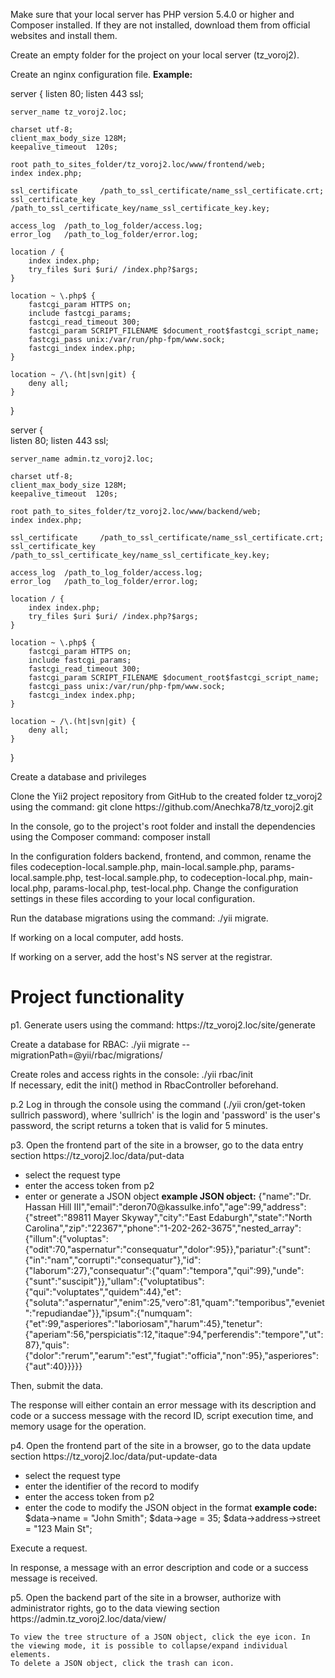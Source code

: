 Make sure that your local server has PHP version 5.4.0 or higher and Composer installed. If they are not installed, download them from official websites and install them.

Create an empty folder for the project on your local server (tz_voroj2).

Create an nginx configuration file.
<b>Example:</b>

server {
	listen   80;
	listen 443 ssl;
	
	server_name tz_voroj2.loc;
	
	charset utf-8;
	client_max_body_size 128M;
	keepalive_timeout  120s;

	root path_to_sites_folder/tz_voroj2.loc/www/frontend/web;
	index index.php;
	
	ssl_certificate     /path_to_ssl_certificate/name_ssl_certificate.crt;
	ssl_certificate_key /path_to_ssl_certificate_key/name_ssl_certificate_key.key;

	access_log  /path_to_log_folder/access.log;
	error_log   /path_to_log_folder/error.log;
	
	location / {
		index index.php;
        try_files $uri $uri/ /index.php?$args;
    }
	
    location ~ \.php$ {
        fastcgi_param HTTPS on;
        include fastcgi_params;
		fastcgi_read_timeout 300;
        fastcgi_param SCRIPT_FILENAME $document_root$fastcgi_script_name;
		fastcgi_pass unix:/var/run/php-fpm/www.sock;
        fastcgi_index index.php;
    }

    location ~ /\.(ht|svn|git) {
        deny all;
    }
}

server {	
	listen   80;
	listen 443 ssl;
	
	server_name admin.tz_voroj2.loc;
	
	charset utf-8;
	client_max_body_size 128M;
	keepalive_timeout  120s;

	root path_to_sites_folder/tz_voroj2.loc/www/backend/web;
	index index.php;
	
	ssl_certificate     /path_to_ssl_certificate/name_ssl_certificate.crt;
	ssl_certificate_key /path_to_ssl_certificate_key/name_ssl_certificate_key.key;

	access_log  /path_to_log_folder/access.log;
	error_log   /path_to_log_folder/error.log;
	
	location / {
		index index.php;
        try_files $uri $uri/ /index.php?$args;
    }
	
    location ~ \.php$ {
        fastcgi_param HTTPS on;
        include fastcgi_params;
		fastcgi_read_timeout 300;
        fastcgi_param SCRIPT_FILENAME $document_root$fastcgi_script_name;
		fastcgi_pass unix:/var/run/php-fpm/www.sock;
        fastcgi_index index.php;
    }

    location ~ /\.(ht|svn|git) {
        deny all;
    }
}



<p>Create a database and privileges</p>
<p>Clone the Yii2 project repository from GitHub to the created folder tz_voroj2 using the command: git clone https://github.com/Anechka78/tz_voroj2.git</p>

<p>In the console, go to the project's root folder and install the dependencies using the Composer command: composer install</p>

In the configuration folders backend, frontend, and common, rename the files codeception-local.sample.php, main-local.sample.php, params-local.sample.php, test-local.sample.php, to codeception-local.php, main-local.php, params-local.php, test-local.php.
Change the configuration settings in these files according to your local configuration.

<p>Run the database migrations using the command: ./yii migrate.</p>
<p>If working on a local computer, add hosts.</p>
<p>If working on a server, add the host's NS server at the registrar.</p>

<h1>Project functionality</h1>

<p>p1. Generate users using the command: https://tz_voroj2.loc/site/generate</p>
<p>Create a database for RBAC: ./yii migrate --migrationPath=@yii/rbac/migrations/</p>
<p>Create roles and access rights in the console: ./yii rbac/init<br>
If necessary, edit the init() method in RbacController beforehand.</p>

<p>p.2 Log in through the console using the command (./yii cron/get-token sullrich password), where 'sullrich' is the login and 'password' is the user's password, the script returns a token that is valid for 5 minutes.</p>

<p>p3. Open the frontend part of the site in a browser, go to the data entry section https://tz_voroj2.loc/data/put-data</p>
<ul>
    <li>select the request type</li>
    <li>enter the access token from p2</li>
    <li>enter or generate a JSON object
    <b>example JSON object:</b>
    {"name":"Dr. Hassan Hill III","email":"deron70@kassulke.info","age":99,"address":{"street":"89811 Mayer Skyway","city":"East Edaburgh","state":"North Carolina","zip":"22367","phone":"1-202-262-3675","nested_array":{"illum":{"voluptas":{"odit":70,"aspernatur":"consequatur","dolor":95}},"pariatur":{"sunt":{"in":"nam","corrupti":"consequatur"},"id":{"laborum":27},"consequatur":{"quam":"tempora","qui":99},"unde":{"sunt":"suscipit"}},"ullam":{"voluptatibus":{"qui":"voluptates","quidem":44},"et":{"soluta":"aspernatur","enim":25,"vero":81,"quam":"temporibus","eveniet":"repudiandae"}},"ipsum":{"numquam":{"et":99,"asperiores":"laboriosam","harum":45},"tenetur":{"aperiam":56,"perspiciatis":12,"itaque":94,"perferendis":"tempore","ut":87},"quis":{"dolor":"rerum","earum":"est","fugiat":"officia","non":95},"asperiores":{"aut":40}}}}}</li>
</ul>
Then, submit the data.
<p>The response will either contain an error message with its description and code or a success message with the record ID, script execution time, and memory usage for the operation.</p>

<p>p4. Open the frontend part of the site in a browser, go to the data update section https://tz_voroj2.loc/data/put-update-data</p>
<ul>
    <li>select the request type</li>
    <li>enter the identifier of the record to modify</li>
    <li>enter the access token from p2</li>
    <li>enter the code to modify the JSON object in the format
    <b>example code:</b>
        $data->name = "John Smith";
        $data->age = 35;
        $data->address->street = "123 Main St";</li>
</ul>	
	Execute a request.
<p>In response, a message with an error description and code or a success message is received.</p>

<p>p5. Open the backend part of the site in a browser, authorize with administrator rights, go to the data viewing section https://admin.tz_voroj2.loc/data/view/</p>

    To view the tree structure of a JSON object, click the eye icon. In the viewing mode, it is possible to collapse/expand individual elements.
    To delete a JSON object, click the trash can icon.
